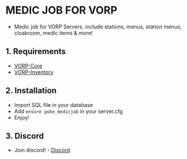 # MEDIC JOB FOR VORP
- Medic job for VORP Servers, include stations, menus, station menus, cloakroom, medic items & more!

## 1. Requirements
- [VORP-Core](https://github.com/VORPCORE/VORP-Core)
- [VORP-Inventory](https://github.com/VORPCORE/VORP-Inventory)

## 2. Installation
- Import SQL file in your database
- Add `ensure poke_medicjob` in your server.cfg
- Enjoy!

## 3. Discord
- Join discord! - [Discord](http://discord.vorpcore.com/)
